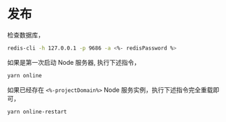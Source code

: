 # 发布

检查数据库，
```bash
redis-cli -h 127.0.0.1 -p 9686 -a <%- redisPassword %>
```

如果是第一次启动 Node 服务器, 执行下述指令，
```bash
yarn online
```

如果已经存在 `<%-projectDomain%>` Node 服务实例，执行下述指令完全重载即可，
```bash
yarn online-restart
```
